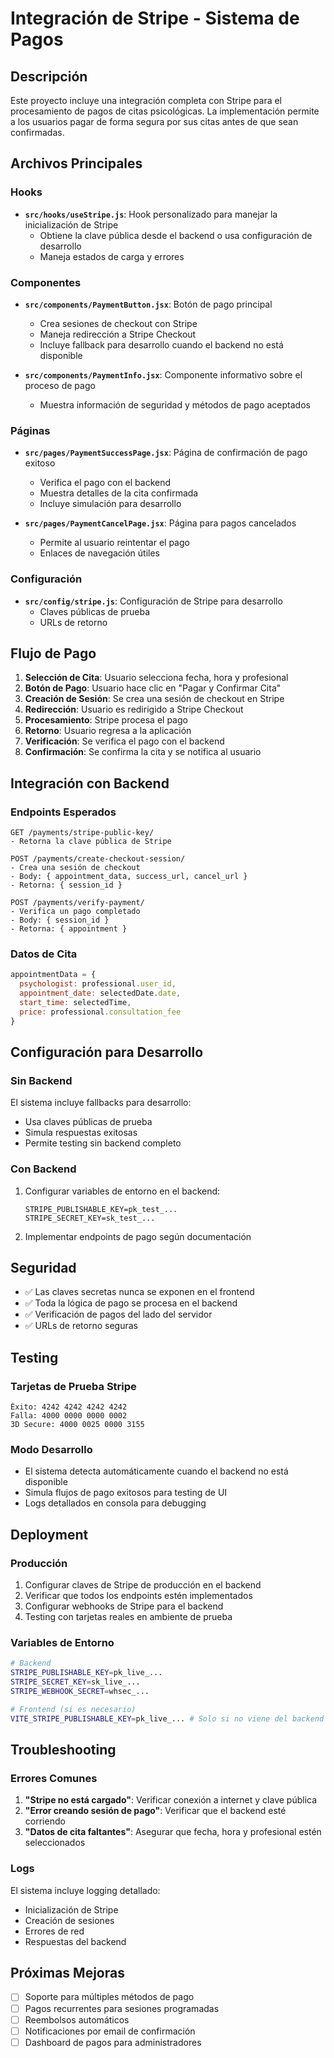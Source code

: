 # Integración de Stripe - Sistema de Pagos

## Descripción
Este proyecto incluye una integración completa con Stripe para el procesamiento de pagos de citas psicológicas. La implementación permite a los usuarios pagar de forma segura por sus citas antes de que sean confirmadas.

## Archivos Principales

### Hooks
- **`src/hooks/useStripe.js`**: Hook personalizado para manejar la inicialización de Stripe
  - Obtiene la clave pública desde el backend o usa configuración de desarrollo
  - Maneja estados de carga y errores

### Componentes
- **`src/components/PaymentButton.jsx`**: Botón de pago principal
  - Crea sesiones de checkout con Stripe
  - Maneja redirección a Stripe Checkout
  - Incluye fallback para desarrollo cuando el backend no está disponible

- **`src/components/PaymentInfo.jsx`**: Componente informativo sobre el proceso de pago
  - Muestra información de seguridad y métodos de pago aceptados

### Páginas
- **`src/pages/PaymentSuccessPage.jsx`**: Página de confirmación de pago exitoso
  - Verifica el pago con el backend
  - Muestra detalles de la cita confirmada
  - Incluye simulación para desarrollo

- **`src/pages/PaymentCancelPage.jsx`**: Página para pagos cancelados
  - Permite al usuario reintentar el pago
  - Enlaces de navegación útiles

### Configuración
- **`src/config/stripe.js`**: Configuración de Stripe para desarrollo
  - Claves públicas de prueba
  - URLs de retorno

## Flujo de Pago

1. **Selección de Cita**: Usuario selecciona fecha, hora y profesional
2. **Botón de Pago**: Usuario hace clic en "Pagar y Confirmar Cita"
3. **Creación de Sesión**: Se crea una sesión de checkout en Stripe
4. **Redirección**: Usuario es redirigido a Stripe Checkout
5. **Procesamiento**: Stripe procesa el pago
6. **Retorno**: Usuario regresa a la aplicación
7. **Verificación**: Se verifica el pago con el backend
8. **Confirmación**: Se confirma la cita y se notifica al usuario

## Integración con Backend

### Endpoints Esperados
```
GET /payments/stripe-public-key/
- Retorna la clave pública de Stripe

POST /payments/create-checkout-session/
- Crea una sesión de checkout
- Body: { appointment_data, success_url, cancel_url }
- Retorna: { session_id }

POST /payments/verify-payment/
- Verifica un pago completado
- Body: { session_id }
- Retorna: { appointment }
```

### Datos de Cita
```javascript
appointmentData = {
  psychologist: professional.user_id,
  appointment_date: selectedDate.date,
  start_time: selectedTime,
  price: professional.consultation_fee
}
```

## Configuración para Desarrollo

### Sin Backend
El sistema incluye fallbacks para desarrollo:
- Usa claves públicas de prueba
- Simula respuestas exitosas
- Permite testing sin backend completo

### Con Backend
1. Configurar variables de entorno en el backend:
   ```
   STRIPE_PUBLISHABLE_KEY=pk_test_...
   STRIPE_SECRET_KEY=sk_test_...
   ```

2. Implementar endpoints de pago según documentación

## Seguridad

- ✅ Las claves secretas nunca se exponen en el frontend
- ✅ Toda la lógica de pago se procesa en el backend
- ✅ Verificación de pagos del lado del servidor
- ✅ URLs de retorno seguras

## Testing

### Tarjetas de Prueba Stripe
```
Éxito: 4242 4242 4242 4242
Falla: 4000 0000 0000 0002
3D Secure: 4000 0025 0000 3155
```

### Modo Desarrollo
- El sistema detecta automáticamente cuando el backend no está disponible
- Simula flujos de pago exitosos para testing de UI
- Logs detallados en consola para debugging

## Deployment

### Producción
1. Configurar claves de Stripe de producción en el backend
2. Verificar que todos los endpoints estén implementados
3. Configurar webhooks de Stripe para el backend
4. Testing con tarjetas reales en ambiente de prueba

### Variables de Entorno
```bash
# Backend
STRIPE_PUBLISHABLE_KEY=pk_live_...
STRIPE_SECRET_KEY=sk_live_...
STRIPE_WEBHOOK_SECRET=whsec_...

# Frontend (si es necesario)
VITE_STRIPE_PUBLISHABLE_KEY=pk_live_... # Solo si no viene del backend
```

## Troubleshooting

### Errores Comunes
1. **"Stripe no está cargado"**: Verificar conexión a internet y clave pública
2. **"Error creando sesión de pago"**: Verificar que el backend esté corriendo
3. **"Datos de cita faltantes"**: Asegurar que fecha, hora y profesional estén seleccionados

### Logs
El sistema incluye logging detallado:
- Inicialización de Stripe
- Creación de sesiones
- Errores de red
- Respuestas del backend

## Próximas Mejoras

- [ ] Soporte para múltiples métodos de pago
- [ ] Pagos recurrentes para sesiones programadas
- [ ] Reembolsos automáticos
- [ ] Notificaciones por email de confirmación
- [ ] Dashboard de pagos para administradores